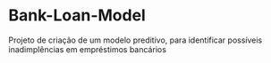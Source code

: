 # Bank-Loan-Model
Projeto de criação de um modelo preditivo, para identificar possíveis inadimplências em empréstimos bancários
